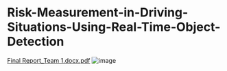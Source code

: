 # Risk-Measurement-in-Driving-Situations-Using-Real-Time-Object-Detection  

[Final Report_Team 1.docx.pdf](https://github.com/calisyj/Risk-Measurement-in-Driving-Situations-Using-Real-Time-Object-Detection/files/11948938/Final.Report_Team.1.docx.pdf)
![image](https://user-images.githubusercontent.com/77192299/199256282-e0e8f632-f581-46d2-8e61-3122a947eefa.png)


